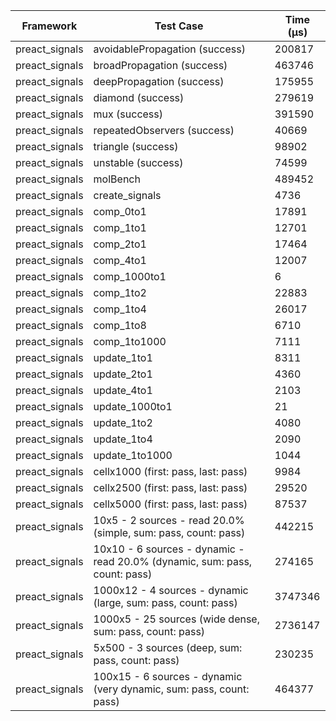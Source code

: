 | Framework | Test Case | Time (μs) |
| --- | --- | --- |
| preact_signals | avoidablePropagation (success) | 200817 |
| preact_signals | broadPropagation (success) | 463746 |
| preact_signals | deepPropagation (success) | 175955 |
| preact_signals | diamond (success) | 279619 |
| preact_signals | mux (success) | 391590 |
| preact_signals | repeatedObservers (success) | 40669 |
| preact_signals | triangle (success) | 98902 |
| preact_signals | unstable (success) | 74599 |
| preact_signals | molBench | 489452 |
| preact_signals | create_signals | 4736 |
| preact_signals | comp_0to1 | 17891 |
| preact_signals | comp_1to1 | 12701 |
| preact_signals | comp_2to1 | 17464 |
| preact_signals | comp_4to1 | 12007 |
| preact_signals | comp_1000to1 | 6 |
| preact_signals | comp_1to2 | 22883 |
| preact_signals | comp_1to4 | 26017 |
| preact_signals | comp_1to8 | 6710 |
| preact_signals | comp_1to1000 | 7111 |
| preact_signals | update_1to1 | 8311 |
| preact_signals | update_2to1 | 4360 |
| preact_signals | update_4to1 | 2103 |
| preact_signals | update_1000to1 | 21 |
| preact_signals | update_1to2 | 4080 |
| preact_signals | update_1to4 | 2090 |
| preact_signals | update_1to1000 | 1044 |
| preact_signals | cellx1000 (first: pass, last: pass) | 9984 |
| preact_signals | cellx2500 (first: pass, last: pass) | 29520 |
| preact_signals | cellx5000 (first: pass, last: pass) | 87537 |
| preact_signals | 10x5 - 2 sources - read 20.0% (simple, sum: pass, count: pass) | 442215 |
| preact_signals | 10x10 - 6 sources - dynamic - read 20.0% (dynamic, sum: pass, count: pass) | 274165 |
| preact_signals | 1000x12 - 4 sources - dynamic (large, sum: pass, count: pass) | 3747346 |
| preact_signals | 1000x5 - 25 sources (wide dense, sum: pass, count: pass) | 2736147 |
| preact_signals | 5x500 - 3 sources (deep, sum: pass, count: pass) | 230235 |
| preact_signals | 100x15 - 6 sources - dynamic (very dynamic, sum: pass, count: pass) | 464377 |
